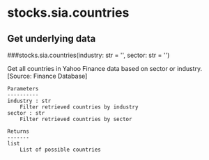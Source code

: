 # stocks.sia.countries

## Get underlying data 
###stocks.sia.countries(industry: str = '', sector: str = '')

Get all countries in Yahoo Finance data based on sector or industry. [Source: Finance Database]

    Parameters
    ----------
    industry : str
        Filter retrieved countries by industry
    sector : str
        Filter retrieved countries by sector

    Returns
    -------
    list
        List of possible countries
